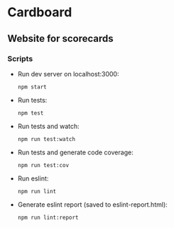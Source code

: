 # Cardboard

## Website for scorecards

### Scripts

* Run dev server on localhost:3000:

    `npm start`


* Run tests:

    `npm test`


* Run tests and watch:

    `npm run test:watch`


* Run tests and generate code coverage:

    `npm run test:cov`


* Run eslint:

    `npm run lint`


* Generate eslint report (saved to eslint-report.html):

    `npm run lint:report`
